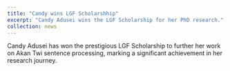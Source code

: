```yaml
---
title: "Candy wins LGF Scholarshhip"
excerpt: "Candy Adusei wins the LGF Scholarship for her PhD research."
collection: news
---
```


Candy Adusei has won the prestigious LGF Scholarship to further her work on Akan Twi sentence processing, marking a significant achievement in her research journey.
